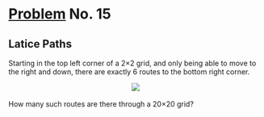 # [Problem](https://projecteuler.net/problem=15) No. 15

## Latice Paths

Starting in the top left corner of a 2×2 grid, and only being able to move to the right and down, there are exactly 6 routes to the bottom right corner.

<div align="center"><img src="https://projecteuler.net/project/images/p015.png"></div><br>
How many such routes are there through a 20×20 grid?
